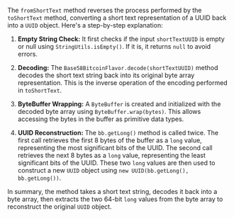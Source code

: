 The `fromShortText` method reverses the process performed by the `toShortText` method, converting a short text representation of a UUID back into a `UUID` object. Here's a step-by-step explanation:

1. **Empty String Check:** It first checks if the input `shortTextUUID` is empty or null using `StringUtils.isEmpty()`. If it is, it returns `null` to avoid errors.

2. **Decoding:**  The `Base58BitcoinFlavor.decode(shortTextUUID)` method decodes the short text string back into its original byte array representation.  This is the inverse operation of the encoding performed in `toShortText`.

3. **ByteBuffer Wrapping:** A `ByteBuffer` is created and initialized with the decoded byte array using `ByteBuffer.wrap(bytes)`. This allows accessing the bytes in the buffer as primitive data types.

4. **UUID Reconstruction:**  The `bb.getLong()` method is called twice. The first call retrieves the first 8 bytes of the buffer as a `long` value, representing the most significant bits of the UUID. The second call retrieves the next 8 bytes as a `long` value, representing the least significant bits of the UUID. These two `long` values are then used to construct a new `UUID` object using `new UUID(bb.getLong(), bb.getLong())`.

In summary, the method takes a short text string, decodes it back into a byte array, then extracts the two 64-bit `long` values from the byte array to reconstruct the original `UUID` object.